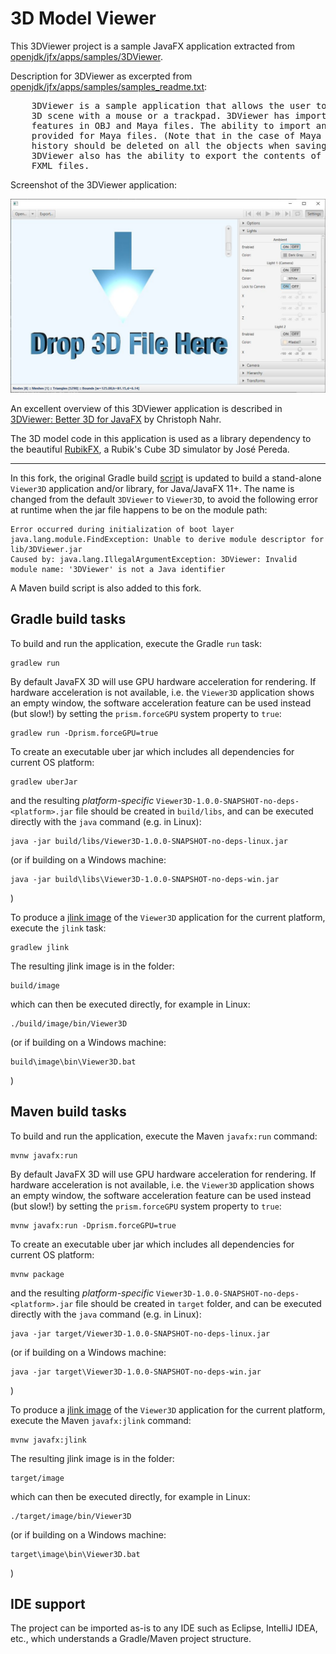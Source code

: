 # 3D Model Viewer

This 3DViewer project is a sample JavaFX application extracted from
[openjdk/jfx/apps/samples/3DViewer](https://github.com/openjdk/jfx/tree/master/apps/samples/3DViewer).

Description for 3DViewer as excerpted from
[openjdk/jfx/apps/samples/samples_readme.txt](https://github.com/openjdk/jfx/blob/master/apps/samples/samples_readme.txt):

<pre>
	3DViewer is a sample application that allows the user to navigate and examine a 
	3D scene with a mouse or a trackpad. 3DViewer has importers for a subset of the 
	features in OBJ and Maya files. The ability to import animation is also 
	provided for Maya files. (Note that in the case of Maya files, construction 
	history should be deleted on all the objects when saving as a Maya file.) 
	3DViewer also has the ability to export the contents of the scene as Java or 
	FXML files.
</pre>

Screenshot of the 3DViewer application:

![screenshot](3DViewer.jpg "3DViewer")

An excellent overview of this 3DViewer application is described in
[3DViewer: Better 3D for JavaFX](https://news.kynosarges.org/2018/04/08/3dviewer-better-3d-for-javafx/)
by Christoph Nahr.

The 3D model code in this application is used as a library dependency to the beautiful
[RubikFX](https://github.com/jperedadnr/RubikFX), a Rubik's Cube 3D simulator by José Pereda.

---

In this fork, the original Gradle build
[script](https://github.com/openjdk/jfx/blob/master/apps/samples/3DViewer/build.gradle)
is updated to build a stand-alone `Viewer3D` application and/or library, for Java/JavaFX 11+.
The name is changed from the default `3DViewer` to `Viewer3D`, to avoid the following error
at runtime when the jar file happens to be on the module path:

	Error occurred during initialization of boot layer
	java.lang.module.FindException: Unable to derive module descriptor for lib/3DViewer.jar
	Caused by: java.lang.IllegalArgumentException: 3DViewer: Invalid module name: '3DViewer' is not a Java identifier

A Maven build script is also added to this fork.

## Gradle build tasks

To build and run the application, execute the Gradle `run` task:

	gradlew run

By default JavaFX 3D will use GPU hardware acceleration for rendering. If hardware acceleration
is not available, i.e. the `Viewer3D` application shows an empty window, the software acceleration
feature can be used instead (but slow!) by setting the `prism.forceGPU` system property to `true`:

	gradlew run -Dprism.forceGPU=true

To create an executable uber jar which includes all dependencies for current OS platform:

	gradlew uberJar

and the resulting *platform-specific* `Viewer3D-1.0.0-SNAPSHOT-no-deps-<platform>.jar` file
should be created in `build/libs`, and can be executed directly with the `java` command
(e.g. in Linux):

	java -jar build/libs/Viewer3D-1.0.0-SNAPSHOT-no-deps-linux.jar

(or if building on a Windows machine:

	java -jar build\libs\Viewer3D-1.0.0-SNAPSHOT-no-deps-win.jar

)

To produce a [jlink image](https://dzone.com/articles/jlink-in-java-9)
of the `Viewer3D` application for the current platform, execute the `jlink` task:

	gradlew jlink

The resulting jlink image is in the folder:

	build/image

which can then be executed directly, for example in Linux:

	./build/image/bin/Viewer3D

(or if building on a Windows machine:

	build\image\bin\Viewer3D.bat

)

## Maven build tasks

To build and run the application, execute the Maven `javafx:run` command:

	mvnw javafx:run

By default JavaFX 3D will use GPU hardware acceleration for rendering. If hardware acceleration
is not available, i.e. the `Viewer3D` application shows an empty window, the software acceleration
feature can be used instead (but slow!) by setting the `prism.forceGPU` system property to `true`:

	mvnw javafx:run -Dprism.forceGPU=true

To create an executable uber jar which includes all dependencies for current OS platform:

	mvnw package

and the resulting *platform-specific* `Viewer3D-1.0.0-SNAPSHOT-no-deps-<platform>.jar` file
should be created in `target` folder, and can be executed directly with the `java` command
(e.g. in Linux):

	java -jar target/Viewer3D-1.0.0-SNAPSHOT-no-deps-linux.jar

(or if building on a Windows machine:

	java -jar target\Viewer3D-1.0.0-SNAPSHOT-no-deps-win.jar

)

To produce a [jlink image](https://dzone.com/articles/jlink-in-java-9)
of the `Viewer3D` application for the current platform, execute the Maven `javafx:jlink` command:

	mvnw javafx:jlink

The resulting jlink image is in the folder:

	target/image

which can then be executed directly, for example in Linux:

	./target/image/bin/Viewer3D

(or if building on a Windows machine:

	target\image\bin\Viewer3D.bat

)

## IDE support

The project can be imported as-is to any IDE such as Eclipse, IntelliJ IDEA, etc.,
which understands a Gradle/Maven project structure.

